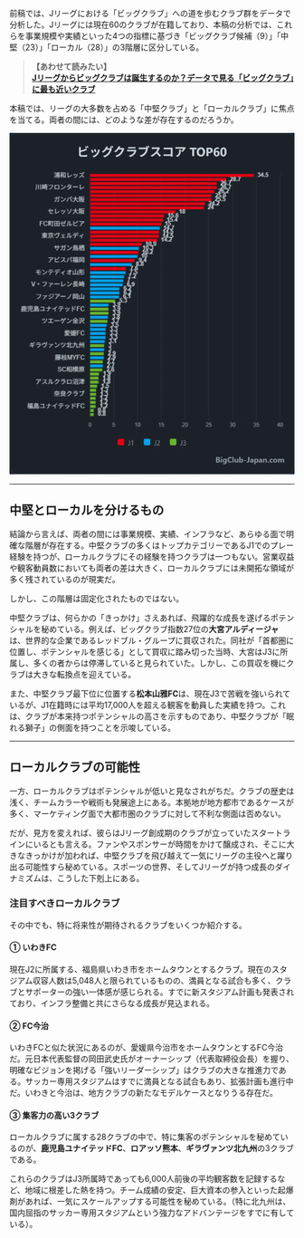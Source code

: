 前稿では、Jリーグにおける「ビッグクラブ」への道を歩むクラブ群をデータで分析した。Jリーグには現在60のクラブが在籍しており、本稿の分析では、これらを事業規模や実績といった4つの指標に基づき「ビッグクラブ候補（9）」「中堅（23）」「ローカル（28）」の3階層に区分している。

<!-- ▼▼▼ リンクの記述を修正 ▼▼▼ -->
> **【あわせて読みたい】**<br>
> <a href="#blog/post-1" onclick="event.preventDefault(); showArticleDetail('post-1', 'Jリーグからビッグクラブは誕生するのか？データで見る「ビッグクラブ」に最も近いクラブ')"><strong>Jリーグからビッグクラブは誕生するのか？データで見る「ビッグクラブ」に最も近いクラブ</strong></a>

本稿では、リーグの大多数を占める「中堅クラブ」と「ローカルクラブ」に焦点を当てる。両者の間には、どのような差が存在するのだろうか。

<div class="chart-container">
  <img src="posts/img/bigclubtop60.webp" alt="ビッグクラブスコアTOP60" loading="lazy" decoding="async">
</div>

***

## 中堅とローカルを分けるもの

結論から言えば、両者の間には事業規模、実績、インフラなど、あらゆる面で明確な階層が存在する。中堅クラブの多くはトップカテゴリーであるJ1でのプレー経験を持つが、ローカルクラブにその経験を持つクラブは一つもない。営業収益や観客動員数においても両者の差は大きく、ローカルクラブには未開拓な領域が多く残されているのが現実だ。

しかし、この階層は固定化されたものではない。

中堅クラブは、何らかの「きっかけ」さえあれば、飛躍的な成長を遂げるポテンシャルを秘めている。例えば、ビッグクラブ指数27位の**大宮アルディージャ**は、世界的な企業であるレッドブル・グループに買収された。同社が「首都圏に位置し、ポテンシャルを感じる」として買収に踏み切った当時、大宮はJ3に所属し、多くの者からは停滞していると見られていた。しかし、この買収を機にクラブは大きな転換点を迎えている。

また、中堅クラブ最下位に位置する**松本山雅FC**は、現在J3で苦戦を強いられているが、J1在籍時には平均17,000人を超える観客を動員した実績を持つ。これは、クラブが本来持つポテンシャルの高さを示すものであり、中堅クラブが「眠れる獅子」の側面を持つことを示唆している。

***

## ローカルクラブの可能性

一方、ローカルクラブはポテンシャルが低いと見なされがちだ。クラブの歴史は浅く、チームカラーや戦術も発展途上にある。本拠地が地方都市であるケースが多く、マーケティング面で大都市圏のクラブに対して不利な側面は否めない。

だが、見方を変えれば、彼らはJリーグ創成期のクラブが立っていたスタートラインにいるとも言える。ファンやスポンサーが時間をかけて醸成され、そこに大きなきっかけが加われば、中堅クラブを飛び越えて一気にリーグの主役へと躍り出る可能性すら秘めている。スポーツの世界、そしてJリーグが持つ成長のダイナミズムは、こうした下剋上にある。

### 注目すべきローカルクラブ

その中でも、特に将来性が期待されるクラブをいくつか紹介する。

#### ① いわきFC
現在J2に所属する、福島県いわき市をホームタウンとするクラブ。現在のスタジアム収容人数は5,048人と限られているものの、満員となる試合も多く、クラブとサポーターの強い一体感が感じられる。すでに新スタジアム計画も発表されており、インフラ整備と共にさらなる成長が見込まれる。

#### ② FC今治
いわきFCと似た状況にあるのが、愛媛県今治市をホームタウンとするFC今治だ。元日本代表監督の岡田武史氏がオーナーシップ（代表取締役会長）を握り、明確なビジョンを掲げる「強いリーダーシップ」はクラブの大きな推進力である。サッカー専用スタジアムはすでに満員となる試合もあり、拡張計画も進行中だ。いわきと今治は、地方クラブの新たなモデルケースとなりうる存在だ。

#### ③ 集客力の高い3クラブ
ローカルクラブに属する28クラブの中で、特に集客のポテンシャルを秘めているのが、**鹿児島ユナイテッドFC**、**ロアッソ熊本**、**ギラヴァンツ北九州**の3クラブである。

これらのクラブはJ3所属時であっても6,000人前後の平均観客数を記録するなど、地域に根差した熱を持つ。チーム成績の安定、巨大資本の参入といった起爆剤があれば、一気にスケールアップする可能性を秘めている。（特に北九州は、国内屈指のサッカー専用スタジアムという強力なアドバンテージをすでに有している）。